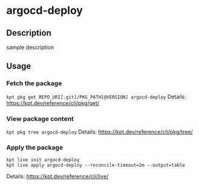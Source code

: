 # argocd-deploy

## Description
sample description

## Usage

### Fetch the package
`kpt pkg get REPO_URI[.git]/PKG_PATH[@VERSION] argocd-deploy`
Details: https://kpt.dev/reference/cli/pkg/get/

### View package content
`kpt pkg tree argocd-deploy`
Details: https://kpt.dev/reference/cli/pkg/tree/

### Apply the package
```
kpt live init argocd-deploy
kpt live apply argocd-deploy --reconcile-timeout=2m --output=table
```
Details: https://kpt.dev/reference/cli/live/
